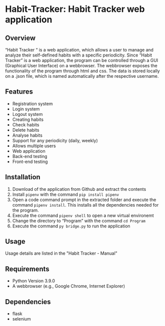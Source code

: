 # Habit-Tracker: Habit Tracker web application

## Overview
“Habit Tracker “ is a web application, which allows a user to manage and analyze their self-defined habits with a specific periodicity. Since “Habit Tracker” is a web application, the program can be controlled through a GUI (Graphical User Interface) on a webbrowser. The webbrowser exposes the functionality of the program through html and css. The data is stored locally on a .json file, which is named automatically after the respective username.

## Features
- Registration system
- Login system
- Logout system
- Creating habits
- Check habits
- Delete habits
- Analyse habits
- Support for any periodicity (daily, weekly)
- Allows multiple users
- Web application
- Back-end testing
- Front-end testing

## Installation
1.	Download of the application from Github and extract the contents
2.	Install `pipenv` with the command `pip install pipenv`
3.	Open a code command prompt in the extracted folder and execute the command `pipenv install`. This installs all the dependencies needed for the program.
4.	Execute the command `pipenv shell` to open a new virtual environemt
5.	Change the directory to “Program” with the command `cd Program`
6.	Execute the command `py bridge.py` to run the application

## Usage
Usage details are listed in the "Habit Tracker - Manual"

## Requirements
- Python Version 3.9.0
- A webbrowser (e.g., Google Chrome, Internet Explorer)

## Dependencies
- flask
- selenium
